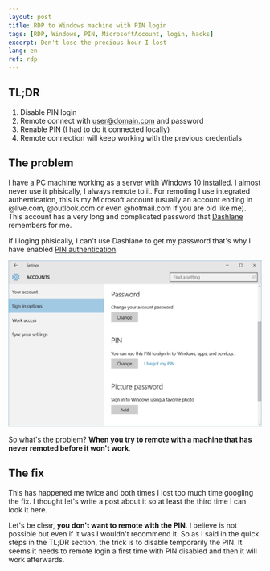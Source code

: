 ```yaml
---
layout: post
title: RDP to Windows machine with PIN login
tags: [RDP, Windows, PIN, MicrosoftAccount, login, hacks]
excerpt: Don't lose the precious hour I lost
lang: en
ref: rdp
---
```


## TL;DR

1. Disable PIN login
2. Remote connect with user@domain.com and password
3. Renable PIN (I had to do it connected locally)
4. Remote connection will keep working with the previous credentials

## The problem

I have a PC machine working as a server with Windows 10 installed. I almost never use it phisically, I always remote to it. For remoting I use integrated authentication, this is my Microsoft account (usually an account ending in @live.com, @outlook.com or even @hotmail.com if you are old like me). This account has a very long and complicated password that [Dashlane](https://www.dashlane.com/) remembers for me.

If I loging phisically, I can't use Dashlane to get my password that's why I have enabled [PIN authentication](https://petri.com/windows-10-use-a-pin-instead-of-a-password-to-sign-in).

![Windows PIN Sing-in](../images/WindowsPIN.jpg)

So what's the problem? **When you try to remote with a machine that has never remoted before it won't work**.

## The fix

This has happened me twice and both times I lost too much time googling the fix. I thought let's write a post about it so at least the third time I can look it here.

Let's be clear, **you don't want to remote with the PIN**. I believe is not possible but even if it was I wouldn't recommend it. So as I said in the quick steps in the TL;DR section, the trick is to disable temporarily the PIN. It seems it needs to remote login a first time with PIN disabled and then it will work afterwards.
